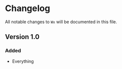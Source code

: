# Changelog

All notable changes to `Wx` will be documented in this file.

## Version 1.0

### Added
- Everything
